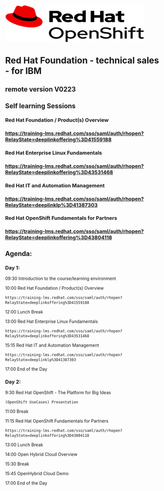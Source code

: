 <img src="https://github.com/RHEPDS/OCPFundation4IBM/blob/main/logo.png" width="450" height="120">

# Red Hat Foundation - technical sales - for IBM 
## remote version V0223


## Self learning Sessions

### Red Hat Foundation / Product(s) Overview
### https://training-lms.redhat.com/sso/saml/auth/rhopen?RelayState=deeplinkoffering%3D41559188	

### Red Hat Enterprise Linux Fundamentals
### https://training-lms.redhat.com/sso/saml/auth/rhopen?RelayState=deeplinkoffering%3D43531468

### Red Hat IT and Automation Management
### https://training-lms.redhat.com/sso/saml/auth/rhopen?RelayState=deeplinklp%3D41387303

### Red Hat OpenShift Fundamentals for Partners
### https://training-lms.redhat.com/sso/saml/auth/rhopen?RelayState=deeplinkoffering%3D43804118

## Agenda:

### Day 1:

09:30	Introduction to the course/learning environment				

10:00	Red Hat Foundation / Product(s) Overview				 	

	https://training-lms.redhat.com/sso/saml/auth/rhopen?RelayState=deeplinkoffering%3D41559188	 

12:00	Lunch Break

13:00	Red Hat Enterprise Linux Fundamentals				

	https://training-lms.redhat.com/sso/saml/auth/rhopen?RelayState=deeplinkoffering%3D43531468

15:15	Red Hat IT and Automation Management				

	https://training-lms.redhat.com/sso/saml/auth/rhopen?RelayState=deeplinklp%3D41387303	

17:00	End of the Day

### Day 2:

9:30	Red Hat OpenShift - The Platform for Big Ideas		

	(OpenShift UseCases) Presentation					

11:00	Break

11:15	Red Hat OpenShift Fundamentals for Partners			

	https://training-lms.redhat.com/sso/saml/auth/rhopen?RelayState=deeplinkoffering%3D43804118

13:00	Lunch Break

14:00	Open Hybrid Cloud  Overview					

15:30	Break

15:45	OpenHybrid Cloud Demo					

17:00	End of the Day

